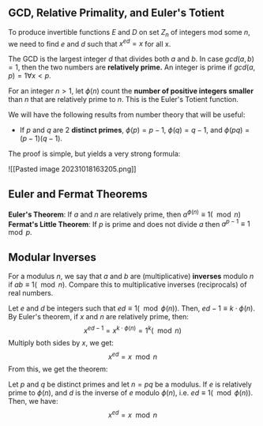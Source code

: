 ## GCD, Relative Primality, and Euler's Totient
To produce invertible functions $E$ and $D$ on set $Z_n$ of integers mod some $n$, we need to  find $e$ and $d$ such that $x^{ed} = x$ for all x. 

The GCD is the largest integer $d$ that divides both $a$ and $b$. In case $gcd(a, b) = 1$, then the two numbers are **relatively prime.** An integer is prime if $gcd(a, p) = 1 \forall x < p$.  

For an integer $n > 1$, let $\phi(n)$ count the **number of positive integers smaller** than $n$ that are relatively prime to $n$. This is the Euler's Totient function.

We will have the following results from number theory that will be useful: 
- If $p$ and $q$ are 2 **distinct primes**, $\phi(p) = p-1$,  $\phi(q) = q-1$,  and $\phi(pq) = (p-1)(q -1)$.

The proof is simple, but yields a very strong formula: 

![[Pasted image 20231018163205.png]]

## Euler and Fermat Theorems
**Euler's Theorem**: If $a$ and $n$ are relatively prime, then $a^{\phi(n)} \equiv 1 (\mod n)$
**Fermat's Little Theorem**: If $p$ is prime and does not divide $a$ then $a^{p -1} \equiv 1 \mod p$. 

## Modular Inverses
For a modulus $n$, we say that $a$ and $b$ are (multiplicative) **inverses** modulo $n$ if $ab \equiv 1 (\mod n)$. Compare this to multiplicative inverses (reciprocals) of real numbers. 

Let $e$ and $d$ be integers such that $ed \equiv 1 (\mod \phi(n))$. Then, $ed  - 1 \equiv k\cdot \phi(n)$. By Euler's theorem, if $x$ and $n$ are relatively prime, then: 
$$x^{ed - 1} = x^{k\cdot\phi(n)} = 1^k (\mod n)$$
Multiply both sides by $x$, we get: 
$$x^{ed} = x \mod n$$
From this, we get the theorem: 

Let $p$ and $q$ be distinct primes and let $n = pq$ be a modulus. If $e$ is relatively prime to $\phi(n)$, and $d$ is the inverse of $e$ modulo $\phi(n)$, i.e. $ed \equiv 1(\mod \phi(n))$. Then, we have: 
$$x^{ed} = x \mod n$$
